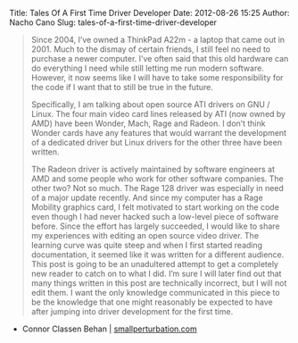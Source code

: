 Title: Tales Of A First Time Driver Developer
Date: 2012-08-26 15:25
Author: Nacho Cano
Slug: tales-of-a-first-time-driver-developer

> Since 2004, I’ve owned a ThinkPad A22m - a laptop that came out in
> 2001. Much to the dismay of certain friends, I still feel no need to
> purchase a newer computer. I’ve often said that this old hardware can
> do everything I need while still letting me run modern software.
> However, it now seems like I will have to take some responsibility for
> the code if I want that to still be true in the future.
>
> Specifically, I am talking about open source ATI drivers on GNU /
> Linux. The four main video card lines released by ATI (now owned by
> AMD) have been Wonder, Mach, Rage and Radeon. I don’t think Wonder
> cards have any features that would warrant the development of a
> dedicated driver but Linux drivers for the other three have been
> written.
>
> The Radeon driver is actively maintained by software engineers at AMD
> and some people who work for other software companies. The other two?
> Not so much. The Rage 128 driver was especially in need of a major
> update recently. And since my computer has a Rage Mobility graphics
> card, I felt motivated to start working on the code even though I had
> never hacked such a low-level piece of software before. Since the
> effort has largely succeeded, I would like to share my experiences
> with editing an open source video driver. The learning curve was quite
> steep and when I first started reading documentation, it seemed like
> it was written for a different audience. This post is going to be an
> unadultered attempt to get a completely new reader to catch on to what
> I did. I’m sure I will later find out that many things written in this
> post are technically incorrect, but I will not edit them. I want the
> only knowledge communicated in this piece to be the knowledge that one
> might reasonably be expected to have after jumping into driver
> development for the first time.

- Connor Classen Behan | [smallperturbation.com][]

  [smallperturbation.com]: http://www.smallperturbation.com/r128-exa
    "Tales Of A First Time Driver Developer"
